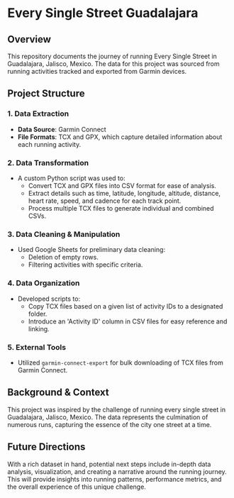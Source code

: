 # Every Single Street Guadalajara

## Overview
This repository documents the journey of running Every Single Street in Guadalajara, Jalisco, Mexico. The data for this project was sourced from running activities tracked and exported from Garmin devices.

## Project Structure

### 1. Data Extraction
- **Data Source**: Garmin Connect
- **File Formats**: TCX and GPX, which capture detailed information about each running activity.
  
### 2. Data Transformation
- A custom Python script was used to:
  - Convert TCX and GPX files into CSV format for ease of analysis.
  - Extract details such as time, latitude, longitude, altitude, distance, heart rate, speed, and cadence for each track point.
  - Process multiple TCX files to generate individual and combined CSVs.

### 3. Data Cleaning & Manipulation
- Used Google Sheets for preliminary data cleaning:
  - Deletion of empty rows.
  - Filtering activities with specific criteria.

### 4. Data Organization
- Developed scripts to:
  - Copy TCX files based on a given list of activity IDs to a designated folder.
  - Introduce an 'Activity ID' column in CSV files for easy reference and linking.

### 5. External Tools
- Utilized `garmin-connect-export` for bulk downloading of TCX files from Garmin Connect.

## Background & Context
This project was inspired by the challenge of running every single street in Guadalajara, Jalisco, Mexico. The data represents the culmination of numerous runs, capturing the essence of the city one street at a time.

## Future Directions
With a rich dataset in hand, potential next steps include in-depth data analysis, visualization, and creating a narrative around the running journey. This will provide insights into running patterns, performance metrics, and the overall experience of this unique challenge.

